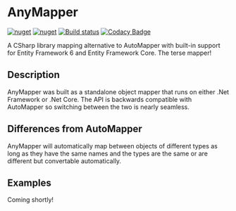 # AnyMapper
[![nuget](https://img.shields.io/nuget/v/AnyMapper.svg)](https://www.nuget.org/packages/AnyMapper/)
[![nuget](https://img.shields.io/nuget/dt/AnyMapper.svg)](https://www.nuget.org/packages/AnyMapper/)
[![Build status](https://ci.appveyor.com/api/projects/status/gfwjabg1pta7em94?svg=true)](https://ci.appveyor.com/project/MichaelBrown/anymapper)
[![Codacy Badge](https://api.codacy.com/project/badge/Grade/8001bb10a20c4456a98ed4dde145350a)](https://app.codacy.com/app/replaysMike/AnyMapper?utm_source=github.com&utm_medium=referral&utm_content=replaysMike/AnyMapper&utm_campaign=Badge_Grade_Dashboard)

A CSharp library mapping alternative to AutoMapper with built-in support for Entity Framework 6 and Entity Framework Core. The terse mapper!

## Description

AnyMapper was built as a standalone object mapper that runs on either .Net Framework or .Net Core. The API is backwards compatible with AutoMapper so switching between the two is nearly seamless.

## Differences from AutoMapper

AnyMapper will automatically map between objects of different types as long as they have the same names and the types are the same or are different but convertable automatically.

## Examples

Coming shortly!

